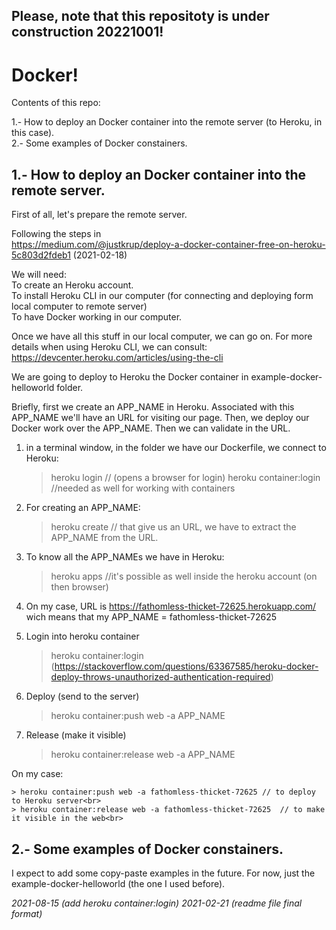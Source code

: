 ## Please, note that this repositoty is under construction 20221001!

# Docker!

Contents of this repo:

1.- How to deploy an Docker container into the remote server (to Heroku, in this case).<br>
2.- Some examples of Docker constainers.

## 1.- How to deploy an Docker container into the remote server.

First of all, let's prepare the remote server.

Following the steps in<br>
https://medium.com/@justkrup/deploy-a-docker-container-free-on-heroku-5c803d2fdeb1 (2021-02-18)

We will need:<br>
To create an Heroku account.<br>
To install Heroku CLI in our computer (for connecting and deploying form local computer to remote server)<br>
To have Docker working in our computer.<br>

Once we have all this stuff in our local computer, we can go on. For more details when using Heroku CLI, we can consult:<br>
https://devcenter.heroku.com/articles/using-the-cli

We are going to deploy to Heroku the Docker container in example-docker-helloworld folder.<br>

Briefly, first we create an APP_NAME in Heroku. Associated with this APP_NAME we'll have an URL for visiting our page.
Then, we deploy our Docker work over the APP_NAME. Then we can validate in the URL.<br>

1. in a terminal window, in the folder we have our Dockerfile, we connect to Heroku:<br>

	> heroku login   // (opens a browser for login)
	> heroku container:login   //needed as well for working with containers

2. For creating an APP_NAME:<br>

	> heroku create  // that give us an URL, we have to extract the APP_NAME from the URL.

3. To know all the APP_NAMEs we have in Heroku:

	> heroku apps  //it's possible as well inside the heroku account (on then browser)

4. On my case, URL is https://fathomless-thicket-72625.herokuapp.com/ wich means that my APP_NAME = fathomless-thicket-72625

5. Login into heroku container<br>

	> heroku container:login
(https://stackoverflow.com/questions/63367585/heroku-docker-deploy-throws-unauthorized-authentication-required)

6. Deploy (send to the server)<br>

	> heroku container:push web -a APP_NAME

7. Release (make it visible)<br>

	> heroku container:release web -a APP_NAME


On my case:<br>

	> heroku container:push web -a fathomless-thicket-72625	// to deploy to Heroku server<br>
	> heroku container:release web -a fathomless-thicket-72625 	// to make it visible in the web<br>

## 2.- Some examples of Docker constainers.

I expect to add some copy-paste examples in the future. For now, just the example-docker-helloworld (the one I used before).<br>


<em>2021-08-15 (add heroku container:login)</em>
<em>2021-02-21 (readme file final format)</em>
